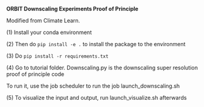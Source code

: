 **ORBIT Downscaling Experiments Proof of Principle**

Modified from Climate Learn.

(1) Install your conda environment

(2) Then do `pip install -e .` to install the package to the environment

(3) Do  `pip install -r requirements.txt`

(4) Go to tutorial folder. Downscaling.py is the downscaling super resolution proof of principle code

To run it, use the job scheduler to run the job launch_downscaling.sh

(5) To visualize the input and output, run launch_visualize.sh afterwards